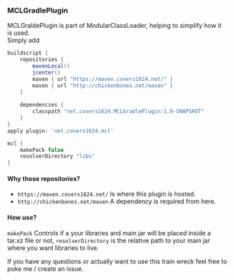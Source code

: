 ### MCLGradlePlugin


MCLGraldePlugin is part of ModularClassLoader, helping to simplify
how it is used.  
Simply add 
```groovy
buildscript {
    repositories {
        mavenLocal()
        jcenter()
        maven { url "https://maven.covers1624.net/" }
        maven { url "http://chickenbones.net/maven" }
    }
    
    dependencies {
        classpath "net.covers1624:MCLGradlePlugin:1.0-SNAPSHOT"
    }
}
apply plugin: 'net.covers1624.mcl'

mcl {
    makePack false
    resolverDirectory "libs"
}

```
#### Why those repositories?
- `https://maven.covers1624.net/` Is where this plugin is hosted.
- `http://chickenbones.net/maven` A dependency is required from here.

#### How use? 
`makePack` Controls if a your libraries and main jar will be placed
inside a tar.xz file or not, `resolverDirectory` is the relative path
to your main jar where you want libraries to live.

If you have any questions or actually want to use this train wreck
feel free to poke me / create an issue.
